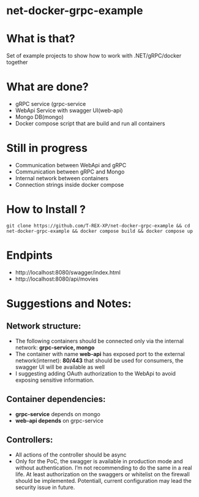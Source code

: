 # net-docker-grpc-example

# What is that?

Set of example projects to show how to work with .NET/gRPC/docker together

# What are done?
- gRPC service (grpc-service
- WebApi Service with swagger UI(web-api)
- Mongo DB(mongo)
- Docker compose script that are build and run all containers

# Still in progress
-	Communication between WebApi and gRPC
-	Communication between gRPC and Mongo
-	Internal network between containers
-	Connection strings inside docker compose

# How to Install ?
`git clone https://github.com/T-REX-XP/net-docker-grpc-example && cd net-docker-grpc-example && docker compose build && docker compose up`

# Endpints
-	http://localhost:8080/swagger/index.html
-	http://localhost:8080/api/movies

# Suggestions and Notes:

## Network structure:
-	The following containers should be connected only via the internal network: **grpc-service, mongo**
-	The container with name **web-api** has exposed port to the external network(internet): **80/443** that should be used for consumers, the swagger UI will be available as well
-	I suggesting adding OAuth authorization to the WebApi to avoid exposing sensitive information.

## Container dependencies:
 - **grpc-service** depends on mongo
 - **web-api depends** on grpc-service

## Controllers:
-	All actions of the controller should be async
- Only for the PoC, the swagger is available in production mode and without authentication. I’m not recommending to do the same in a real life. At least authorization on the swaggers or whitelist on the firewall should be implemented. Potentiall, current configuration may lead the security issue in future.

